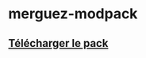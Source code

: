 # merguez-modpack

## [Télécharger le pack](https://github.com/clement-or/merguez-modpack/raw/main/Crucial%202%20-%20The%20Refresh%20Update-1.4.4.zip)
